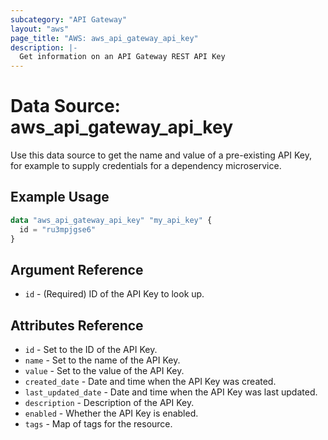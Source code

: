 ```yaml
---
subcategory: "API Gateway"
layout: "aws"
page_title: "AWS: aws_api_gateway_api_key"
description: |-
  Get information on an API Gateway REST API Key
---
```


# Data Source: aws_api_gateway_api_key

Use this data source to get the name and value of a pre-existing API Key, for
example to supply credentials for a dependency microservice.

## Example Usage

```terraform
data "aws_api_gateway_api_key" "my_api_key" {
  id = "ru3mpjgse6"
}
```

## Argument Reference

* `id` - (Required) ID of the API Key to look up.

## Attributes Reference

* `id` - Set to the ID of the API Key.
* `name` - Set to the name of the API Key.
* `value` - Set to the value of the API Key.
* `created_date` - Date and time when the API Key was created.
* `last_updated_date` - Date and time when the API Key was last updated.
* `description` - Description of the API Key.
* `enabled` - Whether the API Key is enabled.
* `tags` - Map of tags for the resource.
